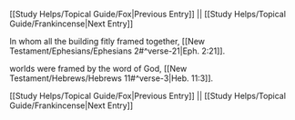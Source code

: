 [[Study Helps/Topical Guide/Fox|Previous Entry]]  ||  [[Study Helps/Topical Guide/Frankincense|Next Entry]]

 In whom all the building fitly framed together, [[New Testament/Ephesians/Ephesians 2#^verse-21|Eph. 2:21]].

 worlds were framed by the word of God, [[New Testament/Hebrews/Hebrews 11#^verse-3|Heb. 11:3]].

[[Study Helps/Topical Guide/Fox|Previous Entry]]  ||  [[Study Helps/Topical Guide/Frankincense|Next Entry]]